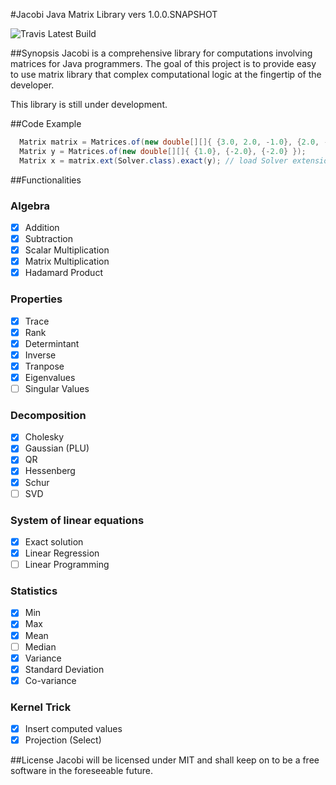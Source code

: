 
#Jacobi Java Matrix Library  vers 1.0.0.SNAPSHOT 
  
![Travis Latest Build](https://travis-ci.org/ykechan/jacobi.svg?branch=master)

##Synopsis
Jacobi is a comprehensive library for computations involving matrices for
Java programmers. The goal of this project is to provide easy to use matrix 
library that complex computational logic at the fingertip of the developer.

This library is still under development.

##Code Example
```java
  Matrix matrix = Matrices.of(new double[][]{ {3.0, 2.0, -1.0}, {2.0, -2.0, 4.0}, {-1.0, 0.5, -1.0} });
  Matrix y = Matrices.of(new double[][]{ {1.0}, {-2.0}, {-2.0} });
  Matrix x = matrix.ext(Solver.class).exact(y); // load Solver extension and solve for x
```

##Functionalities

### Algebra
- [x] Addition
- [x] Subtraction
- [x] Scalar Multiplication
- [x] Matrix Multiplication
- [x] Hadamard Product

### Properties
- [x] Trace
- [x] Rank
- [x] Determintant
- [x] Inverse
- [x] Tranpose
- [x] Eigenvalues
- [ ] Singular Values

### Decomposition
- [x] Cholesky
- [x] Gaussian (PLU)
- [x] QR
- [x] Hessenberg
- [x] Schur
- [ ] SVD

### System of linear equations
- [x] Exact solution
- [x] Linear Regression
- [ ] Linear Programming

### Statistics
- [x] Min
- [x] Max
- [x] Mean
- [ ] Median
- [x] Variance
- [x] Standard Deviation
- [x] Co-variance

### Kernel Trick
- [x] Insert computed values
- [x] Projection (Select)

##License
Jacobi will be licensed under MIT and shall keep on to be a free software in the 
foreseeable future. 

